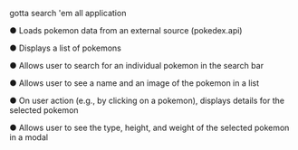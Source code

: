 gotta search 'em all application


● Loads pokemon data from an external source (pokedex.api)

● Displays a list of pokemons

● Allows user to search for an individual pokemon in the search bar

● Allows user to see a name and an image of the pokemon in a list

● On user action (e.g., by clicking on a pokemon), displays details for the selected pokemon

● Allows user to see the type, height, and weight of the selected pokemon in a modal